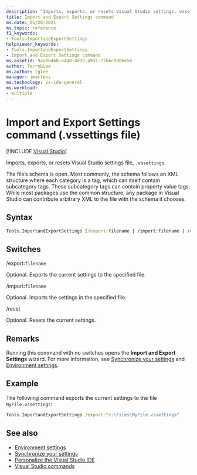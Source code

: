 ```yaml
---
description: "Imports, exports, or resets Visual Studio settings. vssettings file extension"
title: Import and Export Settings command
ms.date: 05/28/2021
ms.topic: reference
f1_keywords:
- Tools.ImportandExportSettings
helpviewer_keywords:
- Tools.ImportandExportSettings
- Import and Export Settings command
ms.assetid: 94a06468-a44d-403d-a931-77bbc9d06e56
author: TerryGLee
ms.author: tglee
manager: jmartens
ms.technology: vs-ide-general
ms.workload:
- multiple
---
```

# Import and Export Settings command (.vssettings file)

 [!INCLUDE [Visual Studio](~/includes/applies-to-version/vs-windows-only.md)]

Imports, exports, or resets Visual Studio settings file, `.vssettings`.

The file’s schema is open. Most commonly, the schema follows an XML structure where each category is a tag, which can itself contain subcategory tags. These subcategory tags can contain property value tags. While most packages use the common structure, any package in Visual Studio can contribute arbitrary XML to the file with the schema it chooses.

## Syntax

```cmd
Tools.ImportandExportSettings [/export:filename | /import:filename | /reset]
```

## Switches

/export:`filename`

Optional. Exports the current settings to the specified file.

/import:`filename`

Optional. Imports the settings in the specified file.

/reset

Optional. Resets the current settings.

## Remarks

Running this command with no switches opens the **Import and Export Settings** wizard. For more information, see [Synchronize your settings](../synchronized-settings-in-visual-studio.md) and [Environment settings](../environment-settings.md).

## Example

The following command exports the current settings to the file `MyFile.vssettings`:

```cmd
Tools.ImportandExportSettings /export:"c:\Files\MyFile.vssettings"
```


## See also

- [Environment settings](../../ide/environment-settings.md)
- [Synchronize your settings](../../ide/synchronized-settings-in-visual-studio.md)
- [Personalize the Visual Studio IDE](../../ide/personalizing-the-visual-studio-ide.md)
- [Visual Studio commands](../../ide/reference/visual-studio-commands.md)
